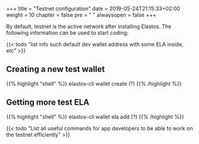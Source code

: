 +++
title = "Testnet configuration"
date = 2019-05-24T21:15:33+02:00
weight = 10
chapter = false
pre = "<i class='fa ela-page'></i> "
alwaysopen = false
+++ 

By default, testnet is the active network after installing Elastos. The following information can be used to start coding:

{{< todo "list info such default dev wallet address with some ELA inside, etc" >}}

## Creating a new test wallet

{{% highlight "shell" %}}
elastos-cli wallet create (?)
{{% /highlight %}}

## Getting more test ELA

{{% highlight "shell" %}}
elastos-cli wallet ela add (?)
{{% /highlight %}}

{{< todo "List all useful commands for app developers to be able to work on the testnet efficiently" >}}
